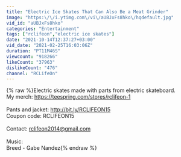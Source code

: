 ```yaml
---
title: "Electric Ice Skates That Can Also Be a Meat Grinder"
image: "https:\/\/i.ytimg.com\/vi\/aUBJxFs8hko\/hqdefault.jpg"
vid_id: "aUBJxFs8hko"
categories: "Entertainment"
tags: ["rclifeon","electric ice skates"]
date: "2021-10-14T12:37:27+03:00"
vid_date: "2021-02-25T16:03:06Z"
duration: "PT11M46S"
viewcount: "918266"
likeCount: "37963"
dislikeCount: "476"
channel: "RCLifeOn"
---
```

{% raw %}Electric skates made with parts from electric skateboard.<br />My merch: <a rel="nofollow" target="blank" href="https://teespring.com/stores/rclifeon-1">https://teespring.com/stores/rclifeon-1</a><br /><br />Pants and jacket: <a rel="nofollow" target="blank" href="http://bit.ly/RCLIFEON15">http://bit.ly/RCLIFEON15</a><br />Coupon code: RCLIFEON15<br /><br />Contact: rclifeon2014@gmail.com<br /><br />Music:<br />Breed - Gabe Nandez{% endraw %}
